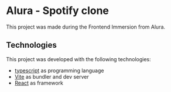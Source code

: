 # Alura - Spotify clone

This project was made during the Frontend Immersion from Alura.

## Technologies

This project was developed with the following technologies:

- [typescript](https://www.typescriptlang.org) as programming language
- [Vite](https://vitejs.dev) as bundler and dev server
- [React](https://reactjs.org) as framework
